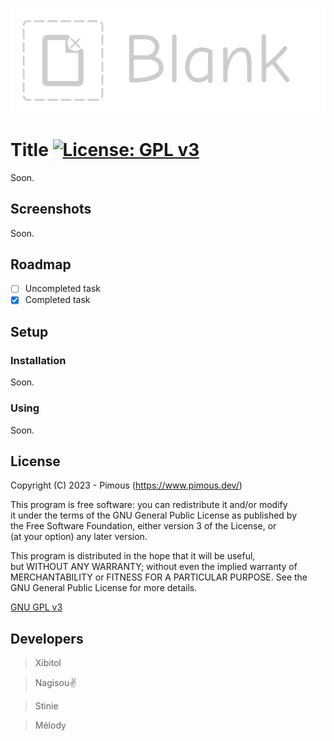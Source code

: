![Project logo](Content/Logo/TheSevenLives_Large_logo.png?raw=true)
# Title [![License: GPL v3](https://img.shields.io/badge/License-GPL_v3-orange.svg)](COPYING)
Soon.

## Screenshots
Soon.

## Roadmap
- [ ] Uncompleted task
- [x] Completed task

## Setup
### Installation
Soon.
### Using
Soon.

## License
Copyright (C) 2023 - Pimous (https://www.pimous.dev/)

This program is free software: you can redistribute it and/or modify  
it under the terms of the GNU General Public License as published by  
the Free Software Foundation, either version 3 of the License, or  
(at your option) any later version.

This program is distributed in the hope that it will be useful,  
but WITHOUT ANY WARRANTY; without even the implied warranty of  
MERCHANTABILITY or FITNESS FOR A PARTICULAR PURPOSE.  See the  
GNU General Public License for more details.

[GNU GPL v3](COPYING)

## Developers
> Xibitol

> Nagisou✌

> Stinie

> Mélody
